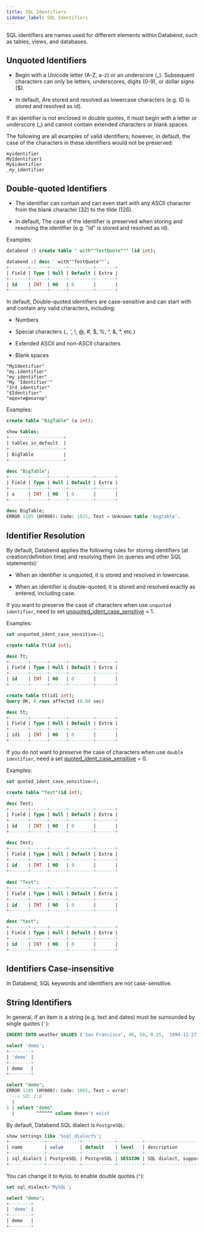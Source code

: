 ```yaml
---
title: SQL Identifiers
sidebar_label: SQL Identifiers
---
```


SQL identifiers are names used for different elements within Databend, such as tables, views, and databases.

## Unquoted Identifiers

* Begin with a Unicode letter (A-Z, a-z) or an underscore (_). Subsequent characters can only be letters, underscores, digits (0-9), or dollar signs ($).

* In default, Are stored and resolved as lowercase characters (e.g. ID is stored and resolved as id).

If an identifier is not enclosed in double quotes, it must begin with a letter or underscore (_) and cannot contain extended characters or blank spaces.

The following are all examples of valid identifiers; however, in default, the case of the characters in these identifiers would not be preserved:

```
myidentifier
MyIdentifier1
My$identifier
_my_identifier
```

## Double-quoted Identifiers

* The identifier can contain and can even start with any ASCII character from the blank character (32) to the tilde (126).

* In default, The case of the identifier is preserved when storing and resolving the identifier (e.g. "Id" is stored and resolved as Id).

Examples:

```sql
databend :) create table " with""TestQuote""" (id int);

databend :) desc ` with""TestQuote""`;
+-------+------+------+---------+-------+
| Field | Type | Null | Default | Extra |
+-------+------+------+---------+-------+
| id    | INT  | NO   | 0       |       |
+-------+------+------+---------+-------+
```

In default, Double-quoted identifiers are case-sensitive and can start with and contain any valid characters, including:

* Numbers

* Special characters (., ', !, @, #, $, %, ^, &, *, etc.)

* Extended ASCII and non-ASCII characters

* Blank spaces

```
"MyIdentifier"
"my.identifier"
"my identifier"
"My 'Identifier'"
"3rd_identifier"
"$Identifier"
"идентификатор"
```

Examples:
```sql
create table "BigTable" (a int);

show tables;
+--------------------+
| tables_in_default  |
+--------------------+
| BigTable           |
+--------------------+
    
desc "BigTable";
+-------+------+------+---------+-------+
| Field | Type | Null | Default | Extra |
+-------+------+------+---------+-------+
| a     | INT  | NO   | 0       |       |
+-------+------+------+---------+-------+
    
desc BigTable;
ERROR 1105 (HY000): Code: 1025, Text = Unknown table 'bigtable'.
```

## Identifier Resolution

By default, Databend applies the following rules for storing identifiers (at creation/definition time) and resolving them (in queries and other SQL statements):

* When an identifier is unquoted, it is stored and resolved in lowercase.

* When an identifier is double-quoted, it is stored and resolved exactly as entered, including case.

If you want to preserve the case of characters when use `unquoted identifier`, need to set [unquoted_ident_case_sensitive](20-system-tables/system-settings.md) = 1.

Examples:

```sql
set unquoted_ident_case_sensitive=1;

create table Tt(id int);

desc Tt;
+-------+------+------+---------+-------+
| Field | Type | Null | Default | Extra |
+-------+------+------+---------+-------+
| id    | INT  | NO   | 0       |       |
+-------+------+------+---------+-------+

create table tt(id1 int);
Query OK, 0 rows affected (0.08 sec)

desc tt;
+-------+------+------+---------+-------+
| Field | Type | Null | Default | Extra |
+-------+------+------+---------+-------+
| id1   | INT  | NO   | 0       |       |
+-------+------+------+---------+-------+

```

If you do not want to preserve the case of characters when use `double identifier`, need a set [quoted_ident_case_sensitive](20-system-tables/system-settings.md) = 0.

Examples:

```sql
set quoted_ident_case_sensitive=0;

create table "Test"(id int);

desc Test;
+-------+------+------+---------+-------+
| Field | Type | Null | Default | Extra |
+-------+------+------+---------+-------+
| id    | INT  | NO   | 0       |       |
+-------+------+------+---------+-------+

desc test;
+-------+------+------+---------+-------+
| Field | Type | Null | Default | Extra |
+-------+------+------+---------+-------+
| id    | INT  | NO   | 0       |       |
+-------+------+------+---------+-------+
    
desc "Test";
+-------+------+------+---------+-------+
| Field | Type | Null | Default | Extra |
+-------+------+------+---------+-------+
| id    | INT  | NO   | 0       |       |
+-------+------+------+---------+-------+

desc "test";
+-------+------+------+---------+-------+
| Field | Type | Null | Default | Extra |
+-------+------+------+---------+-------+
| id    | INT  | NO   | 0       |       |
+-------+------+------+---------+-------+
```

## Identifiers Case-insensitive

In Databend, SQL keywords and identifiers are not case-sensitive.

## String Identifiers

In general, if an item is a string (e.g. text and dates) must be surrounded by single quotes (`'`):
```sql
INSERT INTO weather VALUES ('San Francisco', 46, 50, 0.25, '1994-11-27');
```

```sql
select 'demo';
+--------+
| 'demo' |
+--------+
| demo   |
+--------+

select "demo";
ERROR 1105 (HY000): Code: 1065, Text = error:
  --> SQL:1:8
  |
1 | select "demo"
  |        ^^^^^^ column doesn't exist
```

By default, Databend SQL dialect is `PostgreSQL`:
```sql
show settings like '%sql_dialect%';
+-------------+------------+------------+---------+------------------------------------------------------------------------------------+--------+
| name        | value      | default    | level   | description                                                                        | type   |
+-------------+------------+------------+---------+------------------------------------------------------------------------------------+--------+
| sql_dialect | PostgreSQL | PostgreSQL | SESSION | SQL dialect, support "PostgreSQL" "MySQL" and "Hive", default value: "PostgreSQL". | String |
+-------------+------------+------------+---------+------------------------------------------------------------------------------------+--------+
```

You can change it to `MySQL` to enable double quotes (`"`):
```sql
set sql_dialect='MySQL';

select "demo";
+--------+
| 'demo' |
+--------+
| demo   |
+--------+
```
